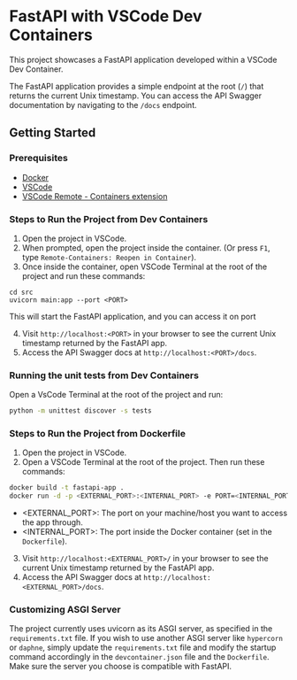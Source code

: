 # FastAPI with VSCode Dev Containers

This project showcases a FastAPI application developed within a VSCode Dev Container.

The FastAPI application provides a simple endpoint at the root (`/`) that returns the current Unix timestamp. You can access the API Swagger documentation by navigating to the `/docs` endpoint.

## Getting Started

### Prerequisites

- [Docker](https://www.docker.com/products/docker-desktop)
- [VSCode](https://code.visualstudio.com/)
- [VSCode Remote - Containers extension](https://marketplace.visualstudio.com/items?itemName=ms-vscode-remote.remote-containers)

### Steps to Run the Project from Dev Containers

1. Open the project in VSCode.
2. When prompted, open the project inside the container. (Or press `F1`, type `Remote-Containers: Reopen in Container`).
3. Once inside the container, open VSCode Terminal at the root of the project and run these commands:
```
cd src
uvicorn main:app --port <PORT>
```
This will start the FastAPI application, and you can access it on port <PORT>

4. Visit `http://localhost:<PORT>` in your browser to see the current Unix timestamp returned by the FastAPI app.
5. Access the API Swagger docs at `http://localhost:<PORT>/docs`.

### Running the unit tests from Dev Containers

Open a VsCode Terminal at the root of the project and run:

```bash
python -m unittest discover -s tests
```


### Steps to Run the Project from Dockerfile

1. Open the project in VSCode.
2. Open a VSCode Terminal at the root of the project. Then run these commands:
```bash
docker build -t fastapi-app .
docker run -d -p <EXTERNAL_PORT>:<INTERNAL_PORT> -e PORT=<INTERNAL_PORT> fastapi-app
```
- <EXTERNAL_PORT>: The port on your machine/host you want to access the app through.
- <INTERNAL_PORT>: The port inside the Docker container (set in the `Dockerfile`).
3. Visit `http://localhost:<EXTERNAL_PORT>/` in your browser to see the current Unix timestamp returned by the FastAPI app.
4. Access the API Swagger docs at `http://localhost:<EXTERNAL_PORT>/docs`.


### Customizing ASGI Server

The project currently uses uvicorn as its ASGI server, as specified in the `requirements.txt` file. If you wish to use another ASGI server like `hypercorn` or `daphne`, simply update the `requirements.txt` file and modify the startup command accordingly in the `devcontainer.json` file and the `Dockerfile`. Make sure the server you choose is compatible with FastAPI.

